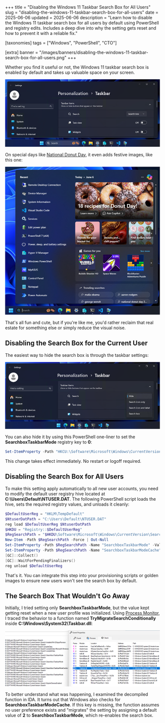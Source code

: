 +++
title = "Disabling the Windows 11 Taskbar Search Box for All Users"
slug = "disabling-the-windows-11-taskbar-search-box-for-all-users"
date = 2025-06-06
updated = 2025-06-06
description = "Learn how to disable the Windows 11 taskbar search box for all users by default using PowerShell and registry edits. Includes a deep dive into why the setting gets reset and how to prevent it with a reliable fix."

[taxonomies]
tags = ["Windows", "PowerShell", "CTO"]

[extra]
banner = "/images/banners/disabling-the-windows-11-taskbar-search-box-for-all-users.png"
+++

Whether you find it useful or not, the Windows 11 taskbar search box is enabled by default and takes up valuable space on your screen.

![Windows taskbar search box taking space](/images/posts/taskbar-search-box-taking-space.png)

On special days like [National Donut Day](https://en.wikipedia.org/wiki/National_Donut_Day), it even adds festive images, like this one:

![Windows taskbar search box national donut day](/images/posts/taskbar-search-box-national-donut-day.png)

That's all fun and cute, but if you're like me, you'd rather reclaim that real estate for something else or simply reduce the visual noise.

## Disabling the Search Box for the Current User

The easiest way to hide the search box is through the taskbar settings:

![Windows taskbar search box hidden away](/images/posts/taskbar-search-box-hidden-away.png)

You can also hide it by using this PowerShell one-liner to set the **SearchboxTaskbarMode** registry key to **0**:

```powershell
Set-ItemProperty -Path "HKCU:\Software\Microsoft\Windows\CurrentVersion\Search" -Name "SearchboxTaskbarMode" -Value 0 -Type DWORD
```

This change takes effect immediately. No restart or logoff required.

## Disabling the Search Box for All Users

To make this setting apply automatically to all new user accounts, you need to modify the default user registry hive located at **C:\Users\Default\NTUSER.DAT**. The following PowerShell script loads the hive, sets the required registry values, and unloads it cleanly:

```powershell
$DefaultUserReg = "HKLM\TempDefault"
$NtuserDatPath = "C:\Users\Default\NTUSER.DAT"
reg load $DefaultUserReg $NtuserDatPath
$HKDU = "Registry::$DefaultUserReg"
$RegSearchPath = "$HKDU\Software\Microsoft\Windows\CurrentVersion\Search"
New-Item -Path $RegSearchPath -Force | Out-Null
Set-ItemProperty -Path $RegSearchPath -Name "SearchboxTaskbarMode" -Value 0 -Type DWORD
Set-ItemProperty -Path $RegSearchPath -Name "SearchboxTaskbarModeCache" -Value 1 -Type DWORD
[GC]::Collect()
[GC]::WaitForPendingFinalizers()
reg unload $DefaultUserReg
```

That's it. You can integrate this step into your provisioning scripts or golden images to ensure new users won't see the search box by default.

## The Search Box That Wouldn't Go Away

Initially, I tried setting only **SearchboxTaskbarMode**, but the value kept getting reset when a new user profile was initialized. Using [Process Monitor](https://learn.microsoft.com/en-us/sysinternals/downloads/procmon), I traced the behavior to a function named **TryMigrateSearchConditionally** inside **C:\Windows\System32\Taskbar.dll**:

![Windows taskbar procmon registry operations](/images/posts/taskbar-search-box-procmon-registry.png)

To better understand what was happening, I examined the decompiled function in IDA. It turns out that Windows also checks for **SearchboxTaskbarModeCache**. If this key is missing, the function assumes no user preference exists and "migrates" the setting by assigning a default value of **2** to **SearchboxTaskbarMode**, which re-enables the search box.
